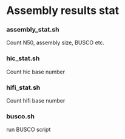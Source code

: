 # Assembly results stat

### assembly_stat.sh
Count N50, assembly size, BUSCO etc.
### hic_stat.sh
Count hic base number
### hifi_stat.sh
Count hifi base number
### busco.sh
run BUSCO script
